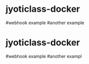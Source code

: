 # jyoticlass-docker
#webhook example
#another example
# jyoticlass-docker
#webhook example
#another exampl

